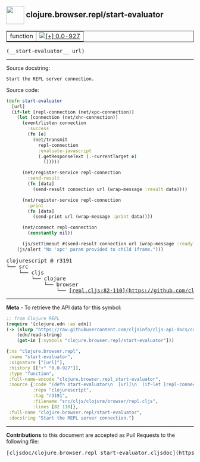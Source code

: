 ## <img width="48px" valign="middle" src="http://i.imgur.com/Hi20huC.png"> clojure.browser.repl/start-evaluator

 <table border="1">
<tr>

<td>function</td>
<td><a href="https://github.com/cljsinfo/cljs-api-docs/tree/0.0-927"><img valign="middle" alt="[+] 0.0-927" src="https://img.shields.io/badge/+-0.0--927-lightgrey.svg"></a> </td>
</tr>
</table>

 <samp>
(__start-evaluator__ url)<br>
</samp>

---




Source docstring:

```
Start the REPL server connection.
```

Source code:

```clj
(defn start-evaluator
  [url]
  (if-let [repl-connection (net/xpc-connection)]
    (let [connection (net/xhr-connection)]
      (event/listen connection
        :success
        (fn [e]
          (net/transmit
            repl-connection
            :evaluate-javascript
            (.getResponseText (.-currentTarget e)
              ()))))

      (net/register-service repl-connection
        :send-result
        (fn [data]
          (send-result connection url (wrap-message :result data))))

      (net/register-service repl-connection
        :print
        (fn [data]
          (send-print url (wrap-message :print data))))

      (net/connect repl-connection
        (constantly nil))

      (js/setTimeout #(send-result connection url (wrap-message :ready "ready")) 50))
    (js/alert "No 'xpc' param provided to child iframe.")))
```

 <pre>
clojurescript @ r3191
└── src
    └── cljs
        └── clojure
            └── browser
                └── <ins>[repl.cljs:82-110](https://github.com/clojure/clojurescript/blob/r3191/src/cljs/clojure/browser/repl.cljs#L82-L110)</ins>
</pre>


---

__Meta__ - To retrieve the API data for this symbol:

```clj
;; from Clojure REPL
(require '[clojure.edn :as edn])
(-> (slurp "https://raw.githubusercontent.com/cljsinfo/cljs-api-docs/catalog/cljs-api.edn")
    (edn/read-string)
    (get-in [:symbols "clojure.browser.repl/start-evaluator"]))
```

```clj
{:ns "clojure.browser.repl",
 :name "start-evaluator",
 :signature ["[url]"],
 :history [["+" "0.0-927"]],
 :type "function",
 :full-name-encode "clojure.browser.repl_start-evaluator",
 :source {:code "(defn start-evaluator\n  [url]\n  (if-let [repl-connection (net/xpc-connection)]\n    (let [connection (net/xhr-connection)]\n      (event/listen connection\n        :success\n        (fn [e]\n          (net/transmit\n            repl-connection\n            :evaluate-javascript\n            (.getResponseText (.-currentTarget e)\n              ()))))\n\n      (net/register-service repl-connection\n        :send-result\n        (fn [data]\n          (send-result connection url (wrap-message :result data))))\n\n      (net/register-service repl-connection\n        :print\n        (fn [data]\n          (send-print url (wrap-message :print data))))\n\n      (net/connect repl-connection\n        (constantly nil))\n\n      (js/setTimeout #(send-result connection url (wrap-message :ready \"ready\")) 50))\n    (js/alert \"No 'xpc' param provided to child iframe.\")))",
          :repo "clojurescript",
          :tag "r3191",
          :filename "src/cljs/clojure/browser/repl.cljs",
          :lines [82 110]},
 :full-name "clojure.browser.repl/start-evaluator",
 :docstring "Start the REPL server connection."}

```

---

__Contributions__ to this document are accepted as Pull Requests to the following file:

 <pre>
[cljsdoc/clojure.browser.repl_start-evaluator.cljsdoc](https://github.com/cljsinfo/cljs-api-docs/blob/master/cljsdoc/clojure.browser.repl_start-evaluator.cljsdoc)
</pre>

